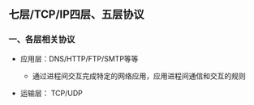 ## 七层/TCP/IP四层、五层协议


### 一、各层相关协议

- 应用层：DNS/HTTP/FTP/SMTP等等

  - 通过进程间交互完成特定的网络应用，应用进程间通信和交互的规则

- 运输层： TCP/UDP


